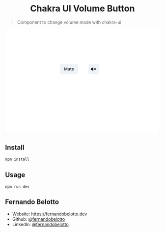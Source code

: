 <h1 align="center">Chakra UI Volume Button</h1>

> Component to change volume made with chakra-ui

![gif](showcase.gif)

## Install

```sh
npm install
```

## Usage

```sh
npm run dev
```

## Fernando Belotto

* Website: https://fernandobelotto.dev
* Github: [@fernandobelotto](https://github.com/fernandobelotto)
* LinkedIn: [@fernandobelotto](https://linkedin.com/in/fernandobelotto)

